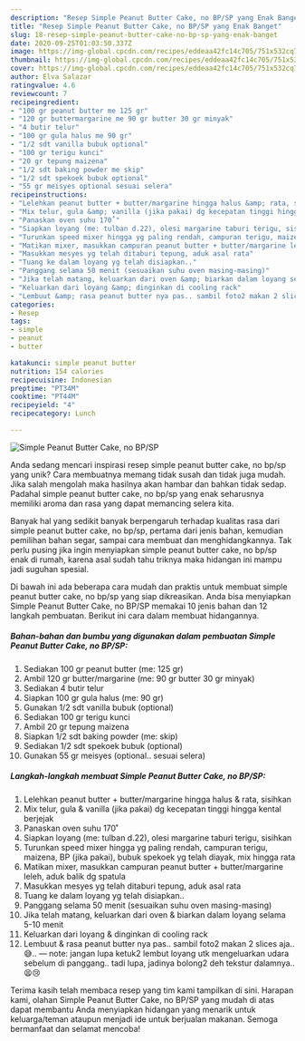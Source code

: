 ```yaml
---
description: "Resep Simple Peanut Butter Cake, no BP/SP yang Enak Banget"
title: "Resep Simple Peanut Butter Cake, no BP/SP yang Enak Banget"
slug: 18-resep-simple-peanut-butter-cake-no-bp-sp-yang-enak-banget
date: 2020-09-25T01:03:50.337Z
image: https://img-global.cpcdn.com/recipes/eddeaa42fc14c705/751x532cq70/simple-peanut-butter-cake-no-bpsp-foto-resep-utama.jpg
thumbnail: https://img-global.cpcdn.com/recipes/eddeaa42fc14c705/751x532cq70/simple-peanut-butter-cake-no-bpsp-foto-resep-utama.jpg
cover: https://img-global.cpcdn.com/recipes/eddeaa42fc14c705/751x532cq70/simple-peanut-butter-cake-no-bpsp-foto-resep-utama.jpg
author: Elva Salazar
ratingvalue: 4.6
reviewcount: 7
recipeingredient:
- "100 gr peanut butter me 125 gr"
- "120 gr buttermargarine me 90 gr butter 30 gr minyak"
- "4 butir telur"
- "100 gr gula halus me 90 gr"
- "1/2 sdt vanilla bubuk optional"
- "100 gr terigu kunci"
- "20 gr tepung maizena"
- "1/2 sdt baking powder me skip"
- "1/2 sdt spekoek bubuk optional"
- "55 gr meisyes optional sesuai selera"
recipeinstructions:
- "Lelehkan peanut butter + butter/margarine hingga halus &amp; rata, sisihkan"
- "Mix telur, gula &amp; vanilla (jika pakai) dg kecepatan tinggi hingga kental berjejak"
- "Panaskan oven suhu 170˚"
- "Siapkan loyang (me: tulban d.22), olesi margarine taburi terigu, sisihkan"
- "Turunkan speed mixer hingga yg paling rendah, campuran terigu, maizena, BP (jika pakai), bubuk spekoek yg telah diayak, mix hingga rata"
- "Matikan mixer, masukkan campuran peanut butter + butter/margarine leleh, aduk balik dg spatula"
- "Masukkan mesyes yg telah ditaburi tepung, aduk asal rata"
- "Tuang ke dalam loyang yg telah disiapkan.."
- "Panggang selama 50 menit (sesuaikan suhu oven masing-masing)"
- "Jika telah matang, keluarkan dari oven &amp; biarkan dalam loyang selama 5-10 menit"
- "Keluarkan dari loyang &amp; dinginkan di cooling rack"
- "Lembuut &amp; rasa peanut butter nya pas.. sambil foto2 makan 2 slices aja.. 😅.. ― note: jangan lupa ketuk2 lembut loyang utk mengeluarkan udara sebelum di panggang.. tadi lupa, jadinya bolong2 deh tekstur dalamnya.. 😫😢"
categories:
- Resep
tags:
- simple
- peanut
- butter

katakunci: simple peanut butter 
nutrition: 154 calories
recipecuisine: Indonesian
preptime: "PT34M"
cooktime: "PT44M"
recipeyield: "4"
recipecategory: Lunch

---
```



![Simple Peanut Butter Cake, no BP/SP](https://img-global.cpcdn.com/recipes/eddeaa42fc14c705/751x532cq70/simple-peanut-butter-cake-no-bpsp-foto-resep-utama.jpg)

Anda sedang mencari inspirasi resep simple peanut butter cake, no bp/sp yang unik? Cara membuatnya memang tidak susah dan tidak juga mudah. Jika salah mengolah maka hasilnya akan hambar dan bahkan tidak sedap. Padahal simple peanut butter cake, no bp/sp yang enak seharusnya memiliki aroma dan rasa yang dapat memancing selera kita.

Banyak hal yang sedikit banyak berpengaruh terhadap kualitas rasa dari simple peanut butter cake, no bp/sp, pertama dari jenis bahan, kemudian pemilihan bahan segar, sampai cara membuat dan menghidangkannya. Tak perlu pusing jika ingin menyiapkan simple peanut butter cake, no bp/sp enak di rumah, karena asal sudah tahu triknya maka hidangan ini mampu jadi suguhan spesial.




Di bawah ini ada beberapa cara mudah dan praktis untuk membuat simple peanut butter cake, no bp/sp yang siap dikreasikan. Anda bisa menyiapkan Simple Peanut Butter Cake, no BP/SP memakai 10 jenis bahan dan 12 langkah pembuatan. Berikut ini cara dalam membuat hidangannya.

<!--inarticleads1-->

##### Bahan-bahan dan bumbu yang digunakan dalam pembuatan Simple Peanut Butter Cake, no BP/SP:

1. Sediakan 100 gr peanut butter (me: 125 gr)
1. Ambil 120 gr butter/margarine (me: 90 gr butter 30 gr minyak)
1. Sediakan 4 butir telur
1. Siapkan 100 gr gula halus (me: 90 gr)
1. Gunakan 1/2 sdt vanilla bubuk (optional)
1. Sediakan 100 gr terigu kunci
1. Ambil 20 gr tepung maizena
1. Siapkan 1/2 sdt baking powder (me: skip)
1. Sediakan 1/2 sdt spekoek bubuk (optional)
1. Gunakan 55 gr meisyes (optional.. sesuai selera)




<!--inarticleads2-->

##### Langkah-langkah membuat Simple Peanut Butter Cake, no BP/SP:

1. Lelehkan peanut butter + butter/margarine hingga halus &amp; rata, sisihkan
1. Mix telur, gula &amp; vanilla (jika pakai) dg kecepatan tinggi hingga kental berjejak
1. Panaskan oven suhu 170˚
1. Siapkan loyang (me: tulban d.22), olesi margarine taburi terigu, sisihkan
1. Turunkan speed mixer hingga yg paling rendah, campuran terigu, maizena, BP (jika pakai), bubuk spekoek yg telah diayak, mix hingga rata
1. Matikan mixer, masukkan campuran peanut butter + butter/margarine leleh, aduk balik dg spatula
1. Masukkan mesyes yg telah ditaburi tepung, aduk asal rata
1. Tuang ke dalam loyang yg telah disiapkan..
1. Panggang selama 50 menit (sesuaikan suhu oven masing-masing)
1. Jika telah matang, keluarkan dari oven &amp; biarkan dalam loyang selama 5-10 menit
1. Keluarkan dari loyang &amp; dinginkan di cooling rack
1. Lembuut &amp; rasa peanut butter nya pas.. sambil foto2 makan 2 slices aja.. 😅.. ― note: jangan lupa ketuk2 lembut loyang utk mengeluarkan udara sebelum di panggang.. tadi lupa, jadinya bolong2 deh tekstur dalamnya.. 😫😢




Terima kasih telah membaca resep yang tim kami tampilkan di sini. Harapan kami, olahan Simple Peanut Butter Cake, no BP/SP yang mudah di atas dapat membantu Anda menyiapkan hidangan yang menarik untuk keluarga/teman ataupun menjadi ide untuk berjualan makanan. Semoga bermanfaat dan selamat mencoba!
